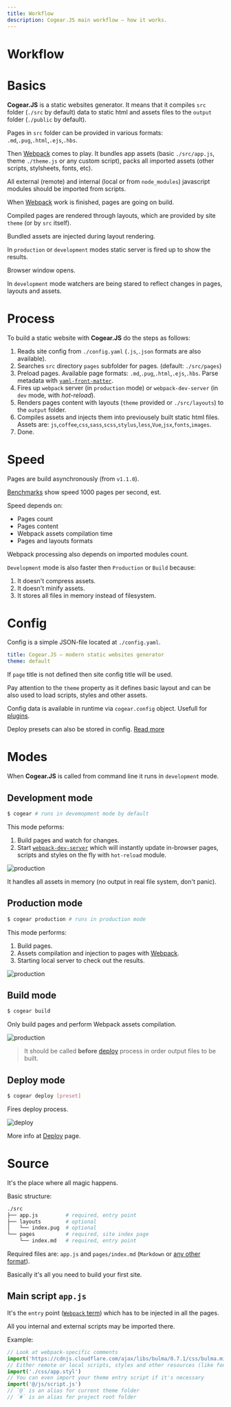 ```yaml
---
title: Workflow
description: Cogear.JS main workflow – how it works.
---
```

# Workflow

# Basics
**Cogear.JS** is a static websites generator. It means that it compiles `src` folder (`./src` by default) data to static html and assets files to the `output` folder (`./public` by default).

Pages in `src` folder can be provided in various formats: `.md`,`.pug`,`.html`,`.ejs`,`.hbs`.

Then [Webpack](https://webpack.js.org) comes to play. It bundles app assets (basic `./src/app.js`, theme `./theme.js` or any custom script), packs all imported assets (other scripts, stylsheets, fonts, etc).

All external (remote) and internal (local or from `node_modules`) javascript modules should be imported from scripts.

When [Webpack](https://webpack.js.org) work is finished, pages are going on build.

Compiled pages are rendered through layouts, which are provided by site `theme` (or by `src` itself).

Bundled assets are injected during layout rendering.

In `production` or `development` modes static server is fired up to show the results.

Browser window opens.

In `development` mode watchers are being stared to reflect changes in pages, layouts and assets.


# Process
To build a static website with **Cogear.JS** do the steps as follows:
1. Reads site config from `./config.yaml` (`.js`,`.json` formats are also available).
2. Searches `src` directory `pages` subfolder for pages. (default: `./src/pages`)
3. Preload pages. 
Available page formats: `.md`,`.pug`,`.html`,`.ejs`,`.hbs`.
Parse metadata with [`yaml-front-matter`](https://github.com/spatie/yaml-front-matter).
4. Fires up `webpack` server (in `production` mode) or `webpack-dev-server` (in `dev` mode, with *hot-reload*).
5. Renders pages content with layouts (`theme` provided or `./src/layouts`) to the `output` folder.
6. Compiles assets and injects them into previousely built static html files.<br>
Assets are: `js`,`coffee`,`css`,`sass`,`scss`,`stylus`,`less`,`Vue`,`jsx`,`fonts`,`images`.
7. Done.

# Speed
Pages are build asynchronously (from `v1.1.0`).

[Benchmarks](https://github.com/codemotion/cogear-benchmark) show speed 1000 pages per second, est.

Speed depends on:
* Pages count
* Pages content
* Webpack assets compilation time
* Pages and layouts formats

Webpack processing also depends on imported modules count.

`Development` mode is also faster then `Production` or `Build` because:
1. It doesn't compress assets.
2. It doesn't minify assets.
3. It stores all files in memory instead of filesystem.

# Config
Config is a simple JSON-file located at `./config.yaml`.
```yaml
title: Cogear.JS – modern static websites generator
theme: default
```

If `page` title is not defined then site config title will be used.

Pay attention to the `theme` property as it defines basic layout and can be also used to load scripts, styles and other assets.

<article class="message is-warning">
  <div class="message-body">
    Config data is available in runtime via <code>cogear.config</code> object. Usefull for <a href="/docs/plugins">plugins</a>.
   </div>
</article>

Deploy presets can also be stored in config. [Read more](/docs/deploy)

# Modes
When **Cogear.JS** is called from command line it runs in `development` mode.

## Development mode
```bash
$ cogear # runs in devemopment mode by default
```
This mode peforms:
1. Build pages and watch for changes.
2. Start [`webpack-dev-server`](https://github.com/webpack/webpack-dev-server) which will instantly update in-browser pages, scripts and styles on the fly with `hot-reload` module.

![production](/images/docs/workflow/dev.svg)

It handles all assets in memory (no output in real file system, don't panic). 

## Production mode
```bash
$ cogear production # runs in production mode
```
This mode performs:
1. Build pages.
2. Assets compilation and injection to pages with [Webpack](https://webpack.js.org).
3. Starting local server to check out the results.

![production](/images/docs/workflow/production.svg)


## Build mode
```bash
$ cogear build
```

Only build pages and perform Webpack assets compilation.

![production](/images/docs/workflow/build.svg)

> It should be called __before__ [deploy](/docs/deploy) process in order output files to be built.

## Deploy mode
```bash
$ cogear deploy [preset]
```

Fires deploy process. 

![deploy](/images/docs/workflow/deploy.svg)

More info at [Deploy](/docs/deploy) page.


# Source
It's the place where all magic happens.

Basic structure:
```bash
./src
├── app.js         # required, entry point
├── layouts        # optional
│   └── index.pug  # optional
└── pages          # required, site index page
    └── index.md   # required, entry point
```

Required files are: `app.js` and `pages/index.md` (`Markdown` or [any other format](#pages)).

Basically it's all you need to build your first site.

## Main script `app.js`

It's the `entry` point ([`Webpack` term](https://webpack.js.org/concepts/entry-points/)) which has to be injected in all the pages.

All you internal and external scripts may be imported there.

Example:
```javascript
// Look at webpack-specific comments
import('https://cdnjs.cloudflare.com/ajax/libs/bulma/0.7.1/css/bulma.min.css')
// Either remote or local scripts, styles and other resources (like fonts) can be loaded
import('./css/app.styl')
// You can even import your theme entry script if it's necessary
import('@/js/script.js')
// `@` is an alias for current theme folder
// `#` is an alias for project root folder
```
